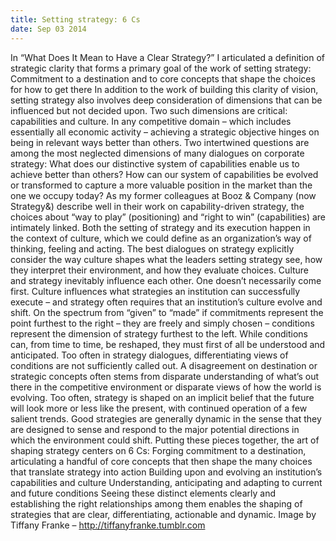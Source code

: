 ```yaml
---
title: Setting strategy: 6 Cs
date: Sep 03 2014
---
```


In “What Does It Mean to Have a Clear Strategy?” I articulated a definition of strategic clarity that forms a primary goal of the work of setting strategy: Commitment to a destination and to core concepts that shape the choices for how to get there In addition to the work of building this clarity of vision, setting strategy also involves deep consideration of dimensions that can be influenced but not decided upon. Two such dimensions are critical: capabilities and culture. In any competitive domain – which includes essentially all economic activity – achieving a strategic objective hinges on being in relevant ways better than others. Two intertwined questions are among the most neglected dimensions of many dialogues on corporate strategy: What does our distinctive system of capabilities enable us to achieve better than others? How can our system of capabilities be evolved or transformed to capture a more valuable position in the market than the one we occupy today? As my former colleagues at Booz & Company (now Strategy&) describe well in their work on capability-driven strategy, the choices about “way to play” (positioning) and “right to win” (capabilities) are intimately linked. Both the setting of strategy and its execution happen in the context of culture, which we could define as an organization’s way of thinking, feeling and acting. The best dialogues on strategy explicitly consider the way culture shapes what the leaders setting strategy see, how they interpret their environment, and how they evaluate choices. Culture and strategy inevitably influence each other. One doesn’t necessarily come first. Culture influences what strategies an institution can successfully execute – and strategy often requires that an institution’s culture evolve and shift. On the spectrum from “given” to “made” if commitments represent the point furthest to the right – they are freely and simply chosen – conditions represent the dimension of strategy furthest to the left. While conditions can, from time to time, be reshaped, they must first of all be understood and anticipated. Too often in strategy dialogues, differentiating views of conditions are not sufficiently called out. A disagreement on destination or strategic concepts often stems from disparate understanding of what’s out there in the competitive environment or disparate views of how the world is evolving. Too often, strategy is shaped on an implicit belief that the future will look more or less like the present, with continued operation of a few salient trends. Good strategies are generally dynamic in the sense that they are designed to sense and respond to the major potential directions in which the environment could shift. Putting these pieces together, the art of shaping strategy centers on 6 Cs: Forging commitment to a destination, articulating a handful of core concepts that then shape the many choices that translate strategy into action Building upon and evolving an institution’s capabilities and culture Understanding, anticipating and adapting to current and future conditions Seeing these distinct elements clearly and establishing the right relationships among them enables the shaping of strategies that are clear, differentiating, actionable and dynamic. Image by Tiffany Franke – http://tiffanyfranke.tumblr.com
